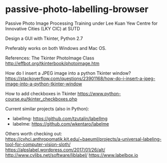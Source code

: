 # passive-photo-labelling-browser
Passive Photo Image Processing Training under Lee Kuan Yew Centre for Innovative Cities (LKY CIC) at SUTD

Design a GUI with Tkinter, Python 2.7 

Preferably works on both Windows and Mac OS.


References:
The Tkinter PhotoImage Class
http://effbot.org/tkinterbook/photoimage.htm

How do I insert a JPEG image into a python Tkinter window?
https://stackoverflow.com/questions/23901168/how-do-i-insert-a-jpeg-image-into-a-python-tkinter-window

How to add checkboxes in Tkinter
https://www.python-course.eu/tkinter_checkboxes.php

Current similar projects (also in Python):
- labelImg: https://github.com/tzutalin/labelImg
- labelme: https://github.com/wkentaro/labelme

Others worth checking out:
https://cvhci.anthropomatik.kit.edu/~baeuml/projects/a-universal-labeling-tool-for-computer-vision-sloth/
https://alpslabel.wordpress.com/2017/01/26/alt/
http://www.cvlibs.net/software/liblabel/
https://www.labelbox.io
